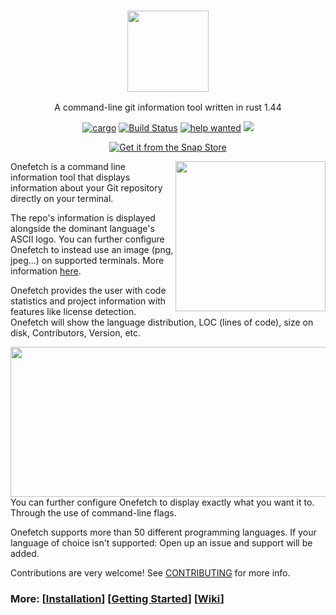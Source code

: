 
<h3 align="center"><img src="https://raw.githubusercontent.com/o2sh/onefetch/master/assets/onefetch.png" height="130px"></h3> 
<p align="center">A command-line git information tool written in rust 1.44</p>

<p align="center">
<a href="https://crates.io/crates/onefetch"><img src="https://img.shields.io/badge/crates.io-2.4.0-dea584" alt="cargo"></a>
<a href="https://github.com/o2sh/onefetch/actions?workflow=build"><img src="https://github.com/o2sh/onefetch/workflows/build/badge.svg" alt="Build Status"></a>
<a href="https://github.com/o2sh/onefetch/issues?q=is%3Aissue+is%3Aopen+label%3A%22help+wanted%22"><img src="https://img.shields.io/github/issues/o2sh/onefetch/help%20wanted?color=green" alt="help wanted"></a>
<a href="./LICENSE.md"><img src="https://img.shields.io/badge/license-MIT-blue.svg"></a>
</p>

<p align="center">
  <a href="https://snapcraft.io/onefetch"><img src="https://snapcraft.io/static/images/badges/en/snap-store-black.svg" alt="Get it from the Snap Store"></a>
</p>

<img src="https://raw.githubusercontent.com/o2sh/onefetch/master/assets/aesthetic.png" align="right" height="240px">

Onefetch is a command line information tool that displays information about your Git repository directly on your terminal.

The repo's information is displayed alongside the dominant language's ASCII logo. You can further configure Onefetch to instead use an image (png, jpeg...) on supported terminals. More information [here](https://github.com/o2sh/onefetch/wiki/image-Backends).

Onefetch provides the user with code statistics and project information with features like license detection. Onefetch will show the language distribution, LOC (lines of code), size on disk, Contributors, Version, etc.

<img src="https://raw.githubusercontent.com/o2sh/onefetch/master/assets/r.png" align="right" height="240px" width="527px">

You can further configure Onefetch to display exactly what you want it to. Through the use of command-line flags.

Onefetch supports more than 50 different programming languages. If your language of choice isn't supported: Open up an issue and support will be added. 

Contributions are very welcome! See [CONTRIBUTING](https://github.com/o2sh/onefetch/blob/master/CONTRIBUTING.md) for more info.

### More: \[[Installation](https://github.com/o2sh/onefetch/wiki/Installation)\] \[[Getting Started](https://github.com/o2sh/onefetch/wiki/getting-started)\] \[[Wiki](https://github.com/o2sh/onefetch/wiki)\]

